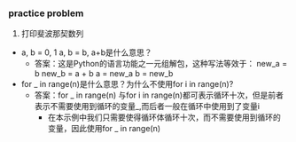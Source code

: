 
### practice problem

1. 打印斐波那契数列
  - a, b = 0, 1   a, b = b, a+b是什么意思？
    - 答案：这是Python的语言功能之一元组解包，这种写法等效于：
        new_a = b
        new_b = a + b
        a = new_a
        b = new_b
  - for _ in range(n)是什么意思？为什么不使用for i in range(n)?
    - 答案：for _ in range(n) 与for i in range(n)都可表示循环十次，但是前者表示不需要使用到循环的变量_,而后者一般在循环中使用到了变量i
      - 在本示例中我们只需要使得循环体循环十次，而不需要使用到循环的变量，因此使用for _ in range(n)
